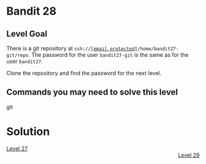 <html>
<h1>Bandit 28</h1>

<h2 id="level-goal">Level Goal</h2>
<p>There is a git repository at <code class="language-plaintext highlighter-rouge">ssh://<a href="/cdn-cgi/l/email-protection" class="__cf_email__" data-cfemail="e6848788828f92d4d1cb818f92a68a8985878a8e899592">[email&#160;protected]</a>/home/bandit27-git/repo</code>. The password for the user <code class="language-plaintext highlighter-rouge">bandit27-git</code> is the same as for the user <code class="language-plaintext highlighter-rouge">bandit27</code>.</p>

<p>Clone the repository and find the password for the next level.</p>

<h2 id="commands-you-may-need-to-solve-this-level">Commands you may need to solve this level</h2>
<p>git</p>


<h1>Solution</h1>

<div style="text-align: left"><a href="./bandit27.md">Level 27</a></div>
<div style="text-align: right"><a href="./bandit29.md">Level 29</a></div>
</html>
